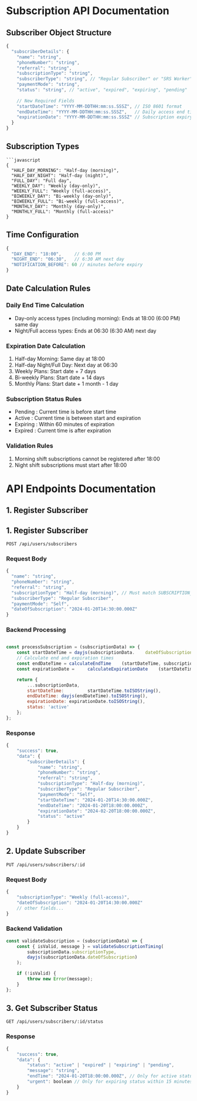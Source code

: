 # Subscription API Documentation
## Subscriber Object Structure
```javascript
{
  "subscriberDetails": {
    "name": "string",
    "phoneNumber": "string",
    "referral": "string",
    "subscriptionType": "string",
    "subscriberType": "string", // "Regular Subscriber" or "SRS Worker"
    "paymentMode": "string",
    "status": "string", // "active", "expired", "expiring", "pending"
    
    // New Required Fields
    "startDateTime": "YYYY-MM-DDTHH:mm:ss.SSSZ", // ISO 8601 format
    "endDateTime": "YYYY-MM-DDTHH:mm:ss.SSSZ",   // Daily access end time
    "expirationDate": "YYYY-MM-DDTHH:mm:ss.SSSZ" // Subscription expiry
  }
}
 ```

## Subscription Types

```
```javascript
{
  "HALF_DAY_MORNING": "Half-day (morning)",
  "HALF_DAY_NIGHT": "Half-day (night)",
  "FULL_DAY": "Full day",
  "WEEKLY_DAY": "Weekly (day-only)",
  "WEEKLY_FULL": "Weekly (full-access)",
  "BIWEEKLY_DAY": "Bi-weekly (day-only)",
  "BIWEEKLY_FULL": "Bi-weekly (full-access)",
  "MONTHLY_DAY": "Monthly (day-only)",
  "MONTHLY_FULL": "Monthly (full-access)"
}
```
## Time Configuration
``` javascript 
{
  "DAY_END": "18:00",     // 6:00 PM
  "NIGHT_END": "06:30",   // 6:30 AM next day
  "NOTIFICATION_BEFORE": 60 // minutes before expiry
}
```
## Date Calculation Rules
### Daily End Time Calculation
- Day-only access types (including morning): Ends at 18:00 (6:00 PM) same day
- Night/Full access types: Ends at 06:30 (6:30 AM) next day
### Expiration Date Calculation
1. Half-day Morning: Same day at 18:00
2. Half-day Night/Full Day: Next day at 06:30
3. Weekly Plans: Start date + 7 days
4. Bi-weekly Plans: Start date + 14 days
5. Monthly Plans: Start date + 1 month - 1 day
### Subscription Status Rules
- Pending : Current time is before start time
- Active : Current time is between start and expiration
- Expiring : Within 60 minutes of expiration
- Expired : Current time is after expiration
### Validation Rules
1. Morning shift subscriptions cannot be registered after 18:00
2. Night shift subscriptions must start after 18:00

# API Endpoints Documentation
## 1. Register Subscriber
## 1. Register Subscriber
```plaintext
POST /api/users/subscribers
 ```

### Request Body
```javascript
{
  "name": "string",
  "phoneNumber": "string",
  "referral": "string",
  "subscriptionType": "Half-day (morning)", // Must match SUBSCRIPTION_TYPES
  "subscriberType": "Regular Subscriber",
  "paymentMode": "Self",
  "dateOfSubscription": "2024-01-20T14:30:00.000Z"
}
```

### Backend Processing
``` javascript

const processSubscription = (subscriptionData) => {
    const startDateTime = dayjs(subscriptionData.    dateOfSubscription);        
    // Calculate end and expiration times    
    const endDateTime = calculateEndTime    (startDateTime, subscriptionData.subscriptionType);
    const expirationDate =     calculateExpirationDate    (startDateTime,subscriptionData.subscriptionType);

    return {
        ...subscriptionData,
        startDateTime:         startDateTime.toISOString(),
        endDateTime: dayjs(endDateTime).toISOString(),
        expirationDate: expirationDate.toISOString(),
        status: 'active'    
    };
};
```

### Response
```javascript
{
    "success": true,
    "data": {
        "subscriberDetails": {
            "name": "string",
            "phoneNumber": "string",
            "referral": "string",
            "subscriptionType": "Half-day (morning)",
            "subscriberType": "Regular Subscriber",
            "paymentMode": "Self",
            "startDateTime": "2024-01-20T14:30:00.000Z",
            "endDateTime": "2024-01-20T18:00:00.000Z",
            "expirationDate": "2024-02-20T18:00:00.000Z",
            "status": "active"
        }
    }
}
 ```

## 2. Update Subscriber
```plaintext
PUT /api/users/subscribers/:id
```
### Request Body
```javascript
{
    "subscriptionType": "Weekly (full-access)",
    "dateOfSubscription": "2024-01-20T14:30:00.000Z"
    // other fields...
}
 ```

### Backend Validation
```javascript
const validateSubscription = (subscriptionData) => {
    const { isValid, message } = validateSubscriptionTiming(
        subscriptionData.subscriptionType,
        dayjs(subscriptionData.dateOfSubscription)
    );

    if (!isValid) {
        throw new Error(message);
    }
};
 ```

## 3. Get Subscriber Status
```plaintext
GET /api/users/subscribers/:id/status
 ```

### Response
```javascript
{
    "success": true,
    "data": {
        "status": "active" | "expired" | "expiring" | "pending",
        "message": "string",
        "endTime": "2024-01-20T18:00:00.000Z", // Only for active status
        "urgent": boolean // Only for expiring status within 15 minutes
    }
}
 ```
